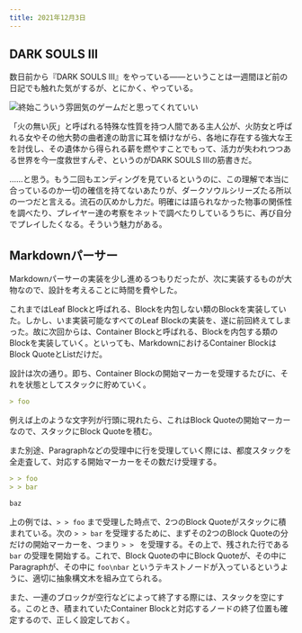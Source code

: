 ```yaml
---
title: 2021年12月3日
---
```


## DARK SOULS III

数日前から『DARK SOULS III』をやっている――ということは一週間ほど前の日記でも触れた気がするが、とにかく、やっている。

![](https://i.imgur.com/C8aPOIYh.png "終始こういう雰囲気のゲームだと思ってくれていい")

「火の無い灰」と呼ばれる特殊な性質を持つ人間である主人公が、火防女と呼ばれる女やその他大勢の曲者達の助言に耳を傾けながら、各地に存在する強大な王を討伐し、その遺体から得られる薪を燃やすことでもって、活力が失われつつある世界を今一度救世すんぞ、というのがDARK SOULS IIIの筋書きだ。

……と思う。もう二回もエンディングを見ているというのに、この理解で本当に合っているのか一切の確信を持てないあたりが、ダークソウルシリーズたる所以の一つだと言える。流石の仄めかし力だ。明確には語られなかった物事の関係性を調べたり、プレイヤー達の考察をネットで調べたりしているうちに、再び自分でプレイしたくなる。そういう魅力がある。

## Markdownパーサー

Markdownパーサーの実装を少し進めるつもりだったが、次に実装するものが大物なので、設計を考えることに時間を費やした。

これまではLeaf Blockと呼ばれる、Blockを内包しない類のBlockを実装していた。しかし、いま実装可能なすべてのLeaf Blockの実装を、遂に前回終えてしまった。故に次回からは、Container Blockと呼ばれる、Blockを内包する類のBlockを実装していく。といっても、MarkdownにおけるContainer BlockはBlock QuoteとListだけだ。

設計は次の通り。即ち、Container Blockの開始マーカーを受理するたびに、それを状態としてスタックに貯めていく。

```markdown
> foo
```

例えば上のような文字列が行頭に現れたら、これはBlock Quoteの開始マーカーなので、スタックにBlock Quoteを積む。

また別途、Paragraphなどの受理中に行を受理していく際には、都度スタックを全走査して、対応する開始マーカーをその数だけ受理する。

```markdown
> > foo
> > bar

baz
```

上の例では、`> > foo` まで受理した時点で、2つのBlock Quoteがスタックに積まれている。次の `> > bar` を受理するために、まずその2つのBlock Quoteの分だけの開始マーカーを、つまり `> > ` を受理する。その上で、残された行である `bar` の受理を開始する。これで、Block Quoteの中にBlock Quoteが、その中にParagraphが、その中に `foo\nbar` というテキストノードが入っているというように、適切に抽象構文木を組み立てられる。

また、一連のブロックが空行などによって終了する際には、スタックを空にする。このとき、積まれていたContainer Blockと対応するノードの終了位置も確定するので、正しく設定しておく。
